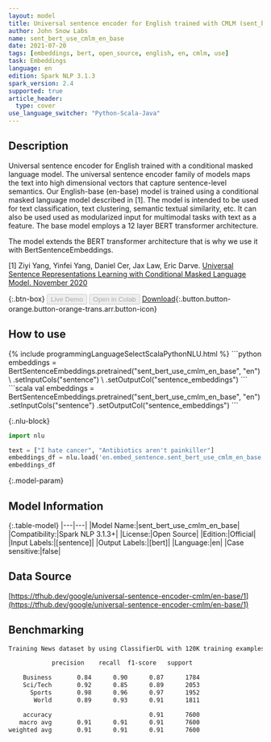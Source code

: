 ```yaml
---
layout: model
title: Universal sentence encoder for English trained with CMLM (sent_bert_use_cmlm_en_base)
author: John Snow Labs
name: sent_bert_use_cmlm_en_base
date: 2021-07-20
tags: [embeddings, bert, open_source, english, en, cmlm, use]
task: Embeddings
language: en
edition: Spark NLP 3.1.3
spark_version: 2.4
supported: true
article_header:
  type: cover
use_language_switcher: "Python-Scala-Java"
---
```


## Description

Universal sentence encoder for English trained with a conditional masked language model. The universal sentence encoder family of models maps the text into high dimensional vectors that capture sentence-level semantics. Our English-base (en-base) model is trained using a conditional masked language model described in [1]. The model is intended to be used for text classification, text clustering, semantic textual similarity, etc. It can also be used used as modularized input for multimodal tasks with text as a feature. The base model employs a 12 layer BERT transformer architecture.


The model extends the BERT transformer architecture that is why we use it with BertSentenceEmbeddings.

[1] Ziyi Yang, Yinfei Yang, Daniel Cer, Jax Law, Eric Darve. [Universal Sentence Representations Learning with Conditional Masked Language Model. November 2020](https://openreview.net/forum?id=WDVD4lUCTzU)

{:.btn-box}
<button class="button button-orange" disabled>Live Demo</button>
<button class="button button-orange" disabled>Open in Colab</button>
[Download](https://s3.amazonaws.com/auxdata.johnsnowlabs.com/public/models/sent_bert_use_cmlm_en_base_en_3.1.3_2.4_1626782549609.zip){:.button.button-orange.button-orange-trans.arr.button-icon}

## How to use



<div class="tabs-box" markdown="1">
{% include programmingLanguageSelectScalaPythonNLU.html %}
```python
embeddings = BertSentenceEmbeddings.pretrained("sent_bert_use_cmlm_en_base", "en") \
      .setInputCols("sentence") \
      .setOutputCol("sentence_embeddings")
```
```scala
val embeddings = BertSentenceEmbeddings.pretrained("sent_bert_use_cmlm_en_base", "en")
      .setInputCols("sentence")
      .setOutputCol("sentence_embeddings")
```

{:.nlu-block}
```python
import nlu

text = ["I hate cancer", "Antibiotics aren't painkiller"]
embeddings_df = nlu.load('en.embed_sentence.sent_bert_use_cmlm_en_base').predict(text, output_level='sentence')
embeddings_df
```
</div>

{:.model-param}
## Model Information

{:.table-model}
|---|---|
|Model Name:|sent_bert_use_cmlm_en_base|
|Compatibility:|Spark NLP 3.1.3+|
|License:|Open Source|
|Edition:|Official|
|Input Labels:|[sentence]|
|Output Labels:|[bert]|
|Language:|en|
|Case sensitive:|false|

## Data Source

[https://tfhub.dev/google/universal-sentence-encoder-cmlm/en-base/1](https://tfhub.dev/google/universal-sentence-encoder-cmlm/en-base/1)

## Benchmarking

```bash
Training News dataset by using ClassifierDL with 120K training examples:

            precision    recall  f1-score   support

    Business       0.84      0.90      0.87      1784
    Sci/Tech       0.92      0.85      0.89      2053
      Sports       0.98      0.96      0.97      1952
       World       0.89      0.93      0.91      1811

    accuracy                           0.91      7600
   macro avg       0.91      0.91      0.91      7600
weighted avg       0.91      0.91      0.91      7600
```
